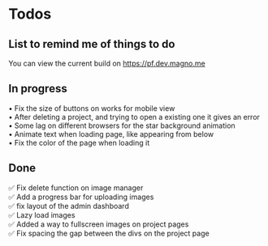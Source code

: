 # Todos

## List to remind me of things to do
You can view the current build on https://pf.dev.magno.me

## In progress
• Fix the size of buttons on works for mobile view <br>
• After deleting a project, and trying to open a existing one it gives an error <br>
• Some lag on different browsers for the star background animation <br>
• Animate text when loading page, like appearing from below <br>
• Fix the color of the page when loading it <br>

## Done

✅ Fix delete function on image manager <br>
✅ Add a progress bar for uploading images <br>
✅ fix layout of the admin dashboard <br>
✅ Lazy load images <br> 
✅ Added a way to fullscreen images on project pages <br>
✅ Fix spacing the gap between the divs on the project page <br>

